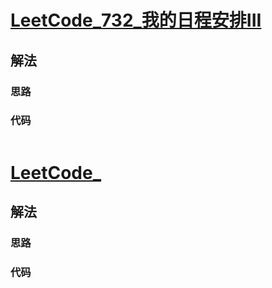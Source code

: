 # [LeetCode_732_我的日程安排III](https://leetcode.cn/problems/my-calendar-iii/)
## 解法
### 思路

### 代码
```java

```
# [LeetCode_]()
## 解法
### 思路

### 代码
```java

```